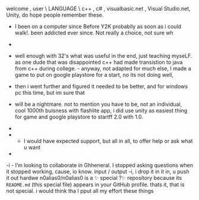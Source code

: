 welcome , user \ LANGUAGE \\ c++ , c# , visualbasic.net , Visual Studio.net, Unity, do  hope people remember these.
- I been on a computer since Before Y2K probablly as soon as i could walk!. been addicted ever since. Not really a choice, not sure wh

-
- well enough with 32's what was useful in the end, just teaching myseLF. as one dude that was disappointed c++ had made transistion to java from c++ during college.  - anyway, not adapted for much else, I made a game  to put on google playstore for a start, no its not doing well,
- then i went further and figured it needed to be better, and for windows pc this time, but im sure that
- will be a nightmare. not to mention you have to be, not an individual, cool 1000th buisness with flashlite app, i did use unity as easiest thing for game and google playstore to startff 2.0 with 1.0.
- 

- - I would have expected support, but all in all, to offer help or ask what u want
- 
-i - I’m looking to collaborate in Ghheneral. I stopped asking questions when it stopped working, cause, io know. input / output 
-i, i drop it in it in, u push it out hardwe
   n0alias0/n0alias0 is a ✨ special ?✨ repository because its `README.md` (this  special file) appears in your GitHub profile. thats it, that is not special. i would think tha
I pput all my effort  these things
  
